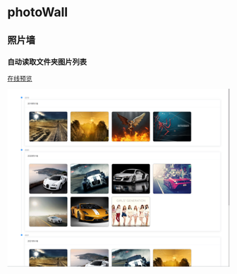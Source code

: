# photoWall

## 照片墙

### 自动读取文件夹图片列表

<a href="https://zgeaw.github.io/photo-wall/dist/">在线预览</a>


<img src="https://github.com/zgeaw/photo-wall/blob/master/dist/demo.png?raw=true"/>
